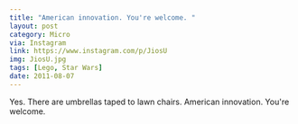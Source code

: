 ```yaml
---
title: "American innovation. You're welcome. "
layout: post
category: Micro
via: Instagram
link: https://www.instagram.com/p/JiosU
img: JiosU.jpg
tags: [Lego, Star Wars]
date: 2011-08-07
---
```

Yes. There are umbrellas taped to lawn chairs. American innovation. You're welcome. 